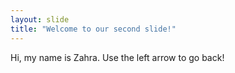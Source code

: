 ```yaml
---
layout: slide
title: "Welcome to our second slide!"
---
```

Hi, my name is Zahra. 
Use the left arrow to go back!
